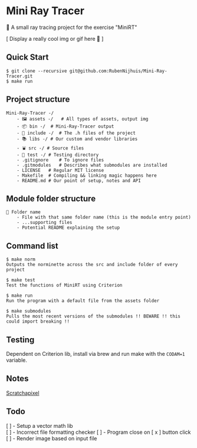 # Mini Ray Tracer
🌈 A small ray tracing project for the exercise "MiniRT"

[ Display a really cool img or gif here 🤤 ]

## Quick Start 
```
$ git clone --recursive git@github.com:RubenNijhuis/Mini-Ray-Tracer.git
$ make run
```

## Project structure
```
Mini-Ray-Tracer -/
	- 🖼 assets -/	# All types of assets, output img
	- 📦 bin -/	# Mini-Ray-Tracer output
	- 👀 include -/	# The .h files of the project
	- 📚 libs -/	# Our custom and vendor libraries
	- ⛲️ src -/	# Source files
	- 🧪 test -/	# Testing directory
	- .gitignore	# To ignore files
	- .gitmodules	# Describes what submodules are installed
	- LICENSE	# Regular MIT license
	- Makefile	# Compiling && linking magic happens here
	- README.md	# Our point of setup, notes and API
```

## Module folder structure
```
📁 Folder name
    - File with that same folder name (this is the module entry point)
    - ...supporting files
    - Potential README explaining the setup
```

## Command list
```
$ make norm
Outputs the norminette across the src and include folder of every project

$ make test
Test the functions of MiniRT using Criterion

$ make run
Run the program with a default file from the assets folder

$ make submodules
Pulls the most recent versions of the submodules !! BEWARE !! this could import breaking !!
```

## Testing
Dependent on Criterion lib, install via brew and run make with the `CODAM=1` variable.

## Notes
[Scratchapixel](https://www.scratchapixel.com/)

## Todo
[ ] - Setup a vector math lib  
[ ] - Incorrect file formatting checker
[ ] - Program close on [ x ] button click
[ ] - Render image based on input file
